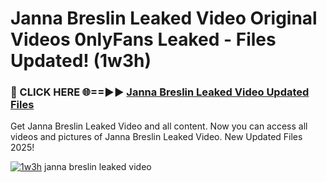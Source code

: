 # Janna Breslin Leaked Video Original Videos 0nlyFans Leaked - Files Updated! (1w3h)

<h3>🔴 CLICK HERE 🌐==►► <a href="https://tinyurl.com/4seja8ks" rel="nofollow">Janna Breslin Leaked Video Updated Files</a></h3>

Get Janna Breslin Leaked Video and all content. Now you can access all videos and pictures of Janna Breslin Leaked Video. New Updated Files 2025!

[![1w3h](https://i.imgur.com/EWjZXRe.gif)](https://tinyurl.com/4seja8ks)
janna breslin leaked video